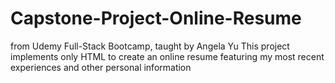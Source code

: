 # Capstone-Project-Online-Resume
from Udemy Full-Stack Bootcamp, taught by Angela Yu  This project implements only HTML to create an online resume featuring my most recent experiences and other personal information
